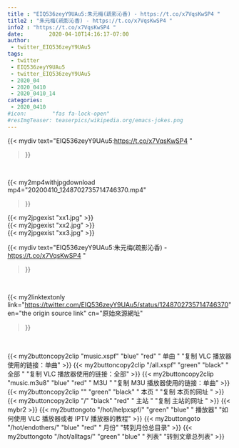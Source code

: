 ```yaml
---
title : "EIQ536zeyY9UAu5:朱元梅(疏影沁香) - https://t.co/x7VqsKwSP4 "
title2 : "朱元梅(疏影沁香) - https://t.co/x7VqsKwSP4 "
info2 : "https://t.co/x7VqsKwSP4 "
date:        2020-04-10T14:16:17-07:00
author:
 - twitter_EIQ536zeyY9UAu5
tags:
 - twitter
 - EIQ536zeyY9UAu5
 - twitter_EIQ536zeyY9UAu5
 - 2020_04
 - 2020_0410
 - 2020_0410_14
categories:
 - 2020_0410
#icon:        "fas fa-lock-open"
#resImgTeaser: teaserpics/wikipedia.org/emacs-jokes.png
---
```


{{< mydiv text="EIQ536zeyY9UAu5:https://t.co/x7VqsKwSP4 "
>}}
<br>


{{< my2mp4withjpgdownload mp4="20200410_1248702735714746370.mp4"
>}}

{{< my2jpgexist "xx1.jpg" >}}<br>
{{< my2jpgexist "xx2.jpg" >}}<br>
{{< my2jpgexist "xx3.jpg" >}}<br>



{{< mydiv text="EIQ536zeyY9UAu5:朱元梅(疏影沁香) - https://t.co/x7VqsKwSP4 "
>}}
<br>

{{< my2linktextonly link="https://twitter.com/EIQ536zeyY9UAu5/status/1248702735714746370"
en="the origin source link" cn="原始來源網址"
>}}


<br>

{{< my2buttoncopy2clip "music.xspf"        "blue"   "red"    " 单曲 "  "复制 VLC 播放器使用的链接：单曲" >}} {{< my2buttoncopy2clip "/all.xspf"         "green"  "black"  " 全部 "  "复制 VLC 播放器使用的链接：全部" >}} {{< my2buttoncopy2clip "music.m3u8"        "blue"   "red"    " M3U  "    "复制 M3U 播放器使用的链接：单曲" >}} {{< my2buttoncopy2clip ""                  "green"  "black"  " 本页 "    "复制 本页的网址 " >}} {{< my2buttoncopy2clip "/"                 "black"  "red"    " 主站 "    "复制 主站的网址 " >}} {{< mybr2 >}} {{< my2buttongoto      "/hot/helpxspf/"    "green"  "blue"   " 播放器" "如何使用 VLC 播放器或者 IPTV 播放器的教程" >}} {{< my2buttongoto      "/hot/endothers/"   "blue"   "red"    " 月份"   "转到月份总目录" >}} {{< my2buttongoto      "/hot/alltags/"     "green"  "blue"   " 列表"   "转到文章总列表" >}} 
